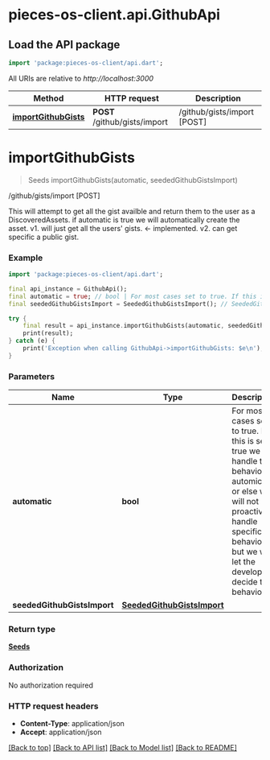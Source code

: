 # pieces-os-client.api.GithubApi

## Load the API package
```dart
import 'package:pieces-os-client/api.dart';
```

All URIs are relative to *http://localhost:3000*

Method | HTTP request | Description
------------- | ------------- | -------------
[**importGithubGists**](GithubApi.md#importgithubgists) | **POST** /github/gists/import | /github/gists/import [POST]


# **importGithubGists**
> Seeds importGithubGists(automatic, seededGithubGistsImport)

/github/gists/import [POST]

This will attempt to get all the gist availble and return them to the user as a DiscoveredAssets.  if automatic is true we will automatically create the asset.  v1. will just get all the users' gists. <- implemented. v2. can get specific a public gist.

### Example
```dart
import 'package:pieces-os-client/api.dart';

final api_instance = GithubApi();
final automatic = true; // bool | For most cases set to true. If this is set to true we will handle the behavior automically or else we will not proactively handle specific behavior but we will let the developer decide the behavior.
final seededGithubGistsImport = SeededGithubGistsImport(); // SeededGithubGistsImport | 

try {
    final result = api_instance.importGithubGists(automatic, seededGithubGistsImport);
    print(result);
} catch (e) {
    print('Exception when calling GithubApi->importGithubGists: $e\n');
}
```

### Parameters

Name | Type | Description  | Notes
------------- | ------------- | ------------- | -------------
 **automatic** | **bool**| For most cases set to true. If this is set to true we will handle the behavior automically or else we will not proactively handle specific behavior but we will let the developer decide the behavior. | [optional] [default to true]
 **seededGithubGistsImport** | [**SeededGithubGistsImport**](SeededGithubGistsImport.md)|  | [optional] 

### Return type

[**Seeds**](Seeds.md)

### Authorization

No authorization required

### HTTP request headers

 - **Content-Type**: application/json
 - **Accept**: application/json

[[Back to top]](#) [[Back to API list]](../README.md#documentation-for-api-endpoints) [[Back to Model list]](../README.md#documentation-for-models) [[Back to README]](../README.md)

